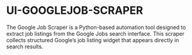 # UI-GOOGLEJOB-SCRAPER
The Google Job Scraper is a Python-based automation tool designed to extract job listings from the Google Jobs search interface. This scraper collects structured Google’s job listing widget that appears directly in search results.
